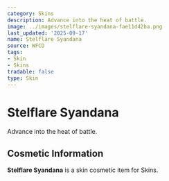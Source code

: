 ```yaml
---
category: Skins
description: Advance into the heat of battle.
image: ../images/stelflare-syandana-fae11d42ba.png
last_updated: '2025-09-17'
name: Stelflare Syandana
source: WFCD
tags:
- Skin
- Skins
tradable: false
type: Skin
---
```


# Stelflare Syandana

Advance into the heat of battle.

## Cosmetic Information

**Stelflare Syandana** is a skin cosmetic item for Skins.


